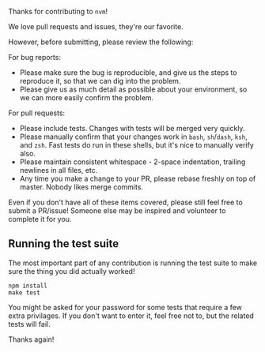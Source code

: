 Thanks for contributing to `nvm`!

We love pull requests and issues, they're our favorite.

However, before submitting, please review the following:

For bug reports:
 - Please make sure the bug is reproducible, and give us the steps to reproduce it, so that we can dig into the problem.
 - Please give us as much detail as possible about your environment, so we can more easily confirm the problem.

For pull requests:
 - Please include tests. Changes with tests will be merged very quickly.
 - Please manually confirm that your changes work in `bash`, `sh`/`dash`, `ksh`, and `zsh`. Fast tests do run in these shells, but it's nice to manually verify also.
 - Please maintain consistent whitespace - 2-space indentation, trailing newlines in all files, etc.
 - Any time you make a change to your PR, please rebase freshly on top of master. Nobody likes merge commits.

Even if you don't have all of these items covered, please still feel free to submit a PR/issue! Someone else may be inspired and volunteer to complete it for you.

## Running the test suite

The most important part of any contribution is running the test suite to make sure the thing you did actually worked!

```
npm install
make test
```

You might be asked for your password for some tests that require a few extra privilages. If you don't want to enter it, feel free not to, but the related tests will fail.

Thanks again!
